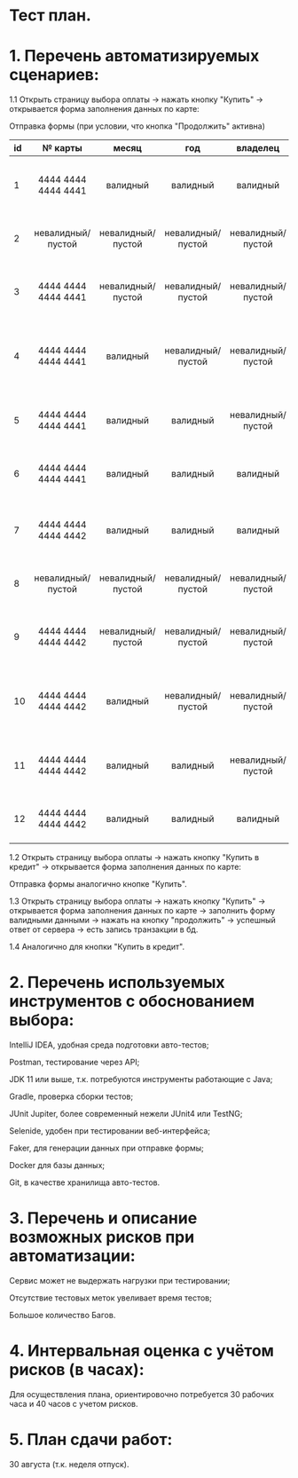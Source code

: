 # Тест план.

# 1. Перечень автоматизируемых сценариев:

1.1 Открыть страницу выбора оплаты -> нажать кнопку "Купить" -> открывается форма заполнения данных по карте:

Отправка формы (при условии, что кнопка "Продолжить" активна)

| id | № карты | месяц  | год  | владелец | CVC/CVV | результат |
|:------------- |:---------------:|:-------------:|:---------------:|:---------------:|:-------------:|:---------------:|
| 1 | 4444 4444 4444 4441 | валидный | валидный | валидный | валидный | всплывающее окно "Успешно. Операция одобрена банком" |
| 2 | невалидный/пустой | невалидный/пустой | невалидный/пустой | невалидный/пустой | невалидный/пустой | все поля подсвечиваются красным с подсказкой |
| 3 | 4444 4444 4444 4441 | невалидный/пустой | невалидный/пустой | невалидный/пустой | невалидный/пустой | все поля, кроме №карты, подсвечиваются красным с подсказкой |
| 4 | 4444 4444 4444 4441 | валидный | невалидный/пустой | невалидный/пустой | невалидный/пустой | поля (год, владелец, CVC/CVV) подсвечиваются красным с подсказкой |
| 5 | 4444 4444 4444 4441 | валидный | валидный | невалидный/пустой | невалидный/пустой | поля (владелец, CVC/CVV) подсвечиваются красным с подсказкой |
| 6 | 4444 4444 4444 4441 | валидный | валидный | валидный | невалидный/пустой | поле CVC/CVV подсвечиваются красным с подсказкой |
||||||||
| 7 | 4444 4444 4444 4442 | валидный | валидный | валидный | валидный | всплывающее окно "Ошибка. Банк отказал в проведении операции" |
| 8 | невалидный/пустой | невалидный/пустой | невалидный/пустой | невалидный/пустой | невалидный/пустой | все поля подсвечиваются красным с подсказкой |
| 9 | 4444 4444 4444 4442 | невалидный/пустой | невалидный/пустой | невалидный/пустой | невалидный/пустой | все поля, кроме №карты, подсвечиваются красным с подсказкой |
| 10 | 4444 4444 4444 4442 | валидный | невалидный/пустой | невалидный/пустой | невалидный/пустой | поля (год, владелец, CVC/CVV) подсвечиваются красным с подсказкой |
| 11 | 4444 4444 4444 4442 | валидный | валидный | невалидный/пустой | невалидный/пустой | поля (владелец, CVC/CVV) подсвечиваются красным с подсказкой |
| 12 | 4444 4444 4444 4442 | валидный | валидный | валидный | невалидный/пустой | поле CVC/CVV подсвечиваются красным с подсказкой |

1.2 Открыть страницу выбора оплаты -> нажать кнопку "Купить в кредит" -> открывается форма заполнения данных по карте:

Отправка формы аналогично кнопке "Купить".

1.3 Открыть страницу выбора оплаты -> нажать кнопку "Купить" -> открывается форма заполнения данных по карте -> заполнить форму валидными данными -> нажать на кнопку "продолжить" -> успешный ответ от сервера -> есть запись транзакции в бд.

1.4 Аналогично для кнопки "Купить в кредит".

# 2. Перечень используемых инструментов с обоснованием выбора:

IntelliJ IDEA, удобная среда подготовки авто-тестов;

Postman, тестирование через API;

JDK 11 или выше, т.к. потребуются инструменты работающие с Java;

Gradle, проверка сборки тестов;

JUnit Jupiter, более современный нежели JUnit4 или TestNG;

Selenide, удобен при тестировании веб-интерфейса;

Faker, для генерации данных при отправке формы;

Docker для базы данных;

Git, в качестве хранилища авто-тестов.

# 3. Перечень и описание возможных рисков при автоматизации:

Сервис может не выдержать нагрузки при тестировании;

Отсутствие тестовых меток увеливает время тестов;

Большое количество Багов.

# 4. Интервальная оценка с учётом рисков (в часах):

Для осуществления плана, ориентировочно потребуется 30 рабочих часа и 40 часов с учетом рисков.

# 5. План сдачи работ:

30 августа (т.к. неделя отпуск).

